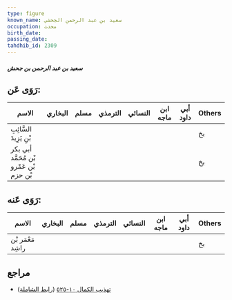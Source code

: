 ```yaml
---
type: figure
known_name: سعيد بن عبد الرحمن الجحشي
occupation: محدث
birth_date:
passing_date:
tahdhib_id: 2309
---
```

##### سعيد بن عبد الرحمن بن جحش

## رَوَى عَن:
| الاسم                                   | البخاري | مسلم | الترمذي | النسائي | ابن ماجه | أبي داود | Others |
| --------------------------------------- | ------- | ---- | ------- | ------- | -------- | -------- | ------ |
| السَّائِبِ بْنِ يَزِيدَ                 |         |      |         |         |          |          | بخ     |
| أبي بكر بْن مُحَمَّد بْن عَمْرو بْن حزم |         |      |         |         |          |          | بخ     |
## رَوَى عَنه:
| الاسم             | البخاري | مسلم | الترمذي | النسائي | ابن ماجه | أبي داود | Others |
| ----------------- | ------- | ---- | ------- | ------- | -------- | -------- | ------ |
| مَعْمَر بْن راشِد |         |      |         |         |          |          | بخ     |
## مراجع
- [تهذيب الكمال ١٠-٥٢٥](obsidian://open?vault=Tahdhib-al-Kamal&file=Figures/٢٣٠٩-سعيد%20بن%20عبد%20الرحمن%20بن%20جحش) ([رابط الشاملة](https://shamela.ws/book/3722/5297))